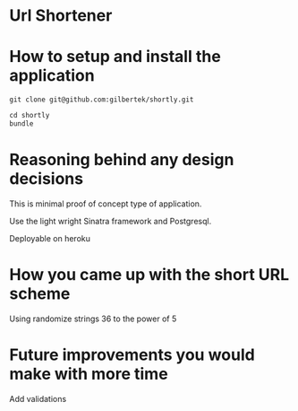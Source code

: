 # Url Shortener

# How to setup and install the application

```
git clone git@github.com:gilbertek/shortly.git
```

```ruby
cd shortly
bundle
```

# Reasoning behind any design decisions
This is minimal proof of concept type of application.

Use the light wright Sinatra framework and Postgresql.

Deployable on heroku

# How you came up with the short URL scheme
Using randomize strings 36 to the power of 5

# Future improvements you would make with more time
Add validations